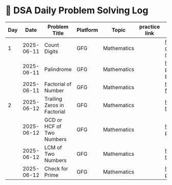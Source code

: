 # 📅 DSA Daily Problem Solving Log

Day| Date       | Problem Title            | Platform | Topic        | practice link|      other resources                         | 
|----|------------|--------------------------|----------|--------------|------|------------------------------------|
|1   | 2025-06-11 | Count Digits             | GFG      | Mathematics  | |https://www.geeksforgeeks.org/program-count-digits-integer-3-different-methods/ |
|    | 2025-06-11 | Palindrome               | GFG      | Mathematics  | | https://www.geeksforgeeks.org/c-program-check-given-string-palindrome/ |
|    | 2025-06-11 | Factorial of Number      | GFG      | Mathematics  | |https://www.geeksforgeeks.org/program-for-factorial-of-a-number/ |
|2   | 2025-06-12 | Trailing Zeros in Factorial | GFG   | Mathematics  | |https://www.geeksforgeeks.org/count-trailing-zeroes-factorial-number/ |
|    | 2025-06-12 | GCD or HCF of Two Numbers | GFG     | Mathematics  | |https://www.geeksforgeeks.org/c-program-find-gcd-hcf-two-numbers/ |
|    | 2025-06-12 | LCM of Two Numbers       | GFG      | Mathematics  | |https://www.geeksforgeeks.org/program-to-find-lcm-of-two-numbers/ |
|    | 2025-06-12 | Check for Prime          | GFG      | Mathematics  | |https://www.geeksforgeeks.org/c-program-to-check-prime-number/ |



